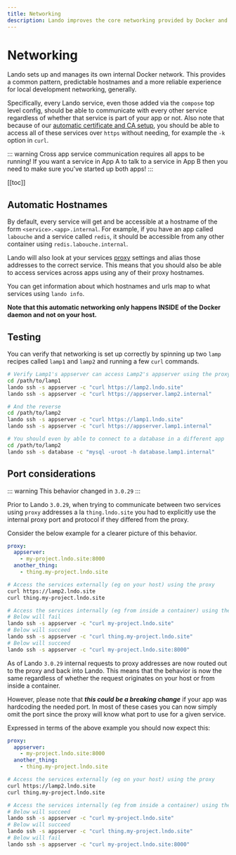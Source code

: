 ```yaml
---
title: Networking
description: Lando improves the core networking provided by Docker and Docker Compose so it is more useful in the local development context and lets containers talk to each other even across applications.
---
```


# Networking

Lando sets up and manages its own internal Docker network. This provides a common pattern, predictable hostnames and a more reliable experience for local development networking, generally.

Specifically, every Lando service, even those added via the `compose` top level config, should be able to communicate with every other service regardless of whether that service is part of your app or not.  Also note that because of our [automatic certificate and CA setup](./security.md), you should be able to access all of these services over `https` without needing, for example the `-k` option in `curl`.

::: warning Cross app service communication requires all apps to be running!
If you want a service in App A to talk to a service in App B then you need to make sure you've started up both apps!
:::

[[toc]]

## Automatic Hostnames

By default, every service will get and be accessible at a hostname of the form `<service>.<app>.internal`. For example, if you have an app called `labouche` and a service called `redis`, it should be accessible from any other container using `redis.labouche.internal`.

Lando will also look at your services [proxy](./proxy.md) settings and alias those addresses to the correct service. This means that you should also be able to access services across apps using any of their proxy hostnames.

You can get information about which hostnames and urls map to what services using `lando info`.

**Note that this automatic networking only happens INSIDE of the Docker daemon and not on your host.**

## Testing

You can verify that networking is set up correctly by spinning up two `lamp` recipes called `lamp1` and `lamp2` and running a few `curl` commands.

```bash
# Verify Lamp1's appserver can access Lamp2's appserver using the proxy and .internal addresses
cd /path/to/lamp1
lando ssh -s appserver -c "curl https://lamp2.lndo.site"
lando ssh -s appserver -c "curl https://appserver.lamp2.internal"

# And the reverse
cd /path/to/lamp2
lando ssh -s appserver -c "curl https://lamp1.lndo.site"
lando ssh -s appserver -c "curl https://appserver.lamp1.internal"

# You should even by able to connect to a database in a different app
cd /path/to/lamp2
lando ssh -s database -c "mysql -uroot -h database.lamp1.internal"
```

## Port considerations

::: warning This behavior changed in `3.0.29`
:::

Prior to Lando `3.0.29`, when trying to communicate between two services using `proxy` addresses a la `thing.lndo.site` you had to explicitly use the internal proxy port and protocol if they differed from the proxy.

Consider the below example for a clearer picture of this behavior.

```yaml
proxy:
  appserver:
    - my-project.lndo.site:8000
  another_thing:
    - thing.my-project.lndo.site
```

```bash
# Access the services externally (eg on your host) using the proxy
curl https://lamp2.lndo.site
curl thing.my-project.lndo.site

# Access the services internally (eg from inside a container) using the proxy alias
# Below will fail
lando ssh -s appserver -c "curl my-project.lndo.site"
# Below will succeed
lando ssh -s appserver -c "curl thing.my-project.lndo.site"
# Below will succeed
lando ssh -s appserver -c "curl my-project.lndo.site:8000"
```

As of Lando `3.0.29` internal requests to proxy addresses are now routed out to the proxy and back into Lando. This means that the behavior is now the same regardless of whether the request originates on your host or from inside a container.

However, please note that _**this could be a breaking change**_ if your app was hardcoding the needed port. In most of these cases you can now simply omit the port since the proxy will know what port to use for a given service.

Expressed in terms of the above example you should now expect this:

```yaml
proxy:
  appserver:
    - my-project.lndo.site:8000
  another_thing:
    - thing.my-project.lndo.site
```

```bash
# Access the services externally (eg on your host) using the proxy
curl https://lamp2.lndo.site
curl thing.my-project.lndo.site

# Access the services internally (eg from inside a container) using the proxy alias
# Below will succeed
lando ssh -s appserver -c "curl my-project.lndo.site"
# Below will succeed
lando ssh -s appserver -c "curl thing.my-project.lndo.site"
# Below will fail
lando ssh -s appserver -c "curl my-project.lndo.site:8000"
```
